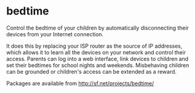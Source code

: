 bedtime
=======

Control the bedtime of your children by automatically disconnecting their devices from your Internet connection.

It does this by replacing your ISP router as the source of IP addresses, which allows it to learn all the devices on your network and control their access. Parents can log into a web interface, link devices to children and set their bedtimes for school nights and weekends. Misbehaving children can be grounded or children's access can be extended as a reward.

Packages are available from http://sf.net/projects/bedtime/
